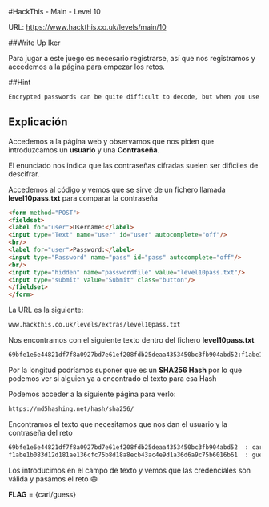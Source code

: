 #HackThis - Main -  Level 10

URL:      https://www.hackthis.co.uk/levels/main/10

##Write Up Iker

Para jugar a este juego es necesario registrarse, así que nos registramos y accedemos a la página para empezar los retos.

##Hint

```html
Encrypted passwords can be quite difficult to decode, but when you use a common method there is usually a way to get around it. Especially when the encrypted information are simple common words.
```

## Explicación

Accedemos a la página web y observamos que nos piden que introduzcamos un **usuario** y una **Contraseña**.

El enunciado nos indica que las contraseñas cifradas suelen ser dificiles de descifrar.

Accedemos al código y vemos que se sirve de un fichero llamada **level10pass.txt** para comparar la contraseña

```html
<form method="POST">
<fieldset>
<label for="user">Username:</label>
<input type="Text" name="user" id="user" autocomplete="off"/>
<br/>
<label for="user">Password:</label>
<input type="Password" name="pass" id="pass" autocomplete="off"/>
<br/>
<input type="hidden" name="passwordfile" value="level10pass.txt"/>
<input type="submit" value="Submit" class="button"/>
</fieldset>
</form>
```

La URL es la siguiente:

```html
www.hackthis.co.uk/levels/extras/level10pass.txt
```

Nos encontramos con el siguiente texto dentro del fichero **level10pass.txt**

```html
69bfe1e6e44821df7f8a0927bd7e61ef208fdb25deaa4353450bc3fb904abd52:f1abe1b083d12d181ae136cfc75b8d18a8ecb43ac4e9d1a36d6a9c75b6016b61
```

Por la longitud podríamos suponer que es un **SHA256 Hash** por lo que podemos ver si alguien ya a encontrado el texto para esa Hash

Podemos acceder a la siguiente página para verlo:

```html
https://md5hashing.net/hash/sha256/
```

Encontramos el texto que necesitamos que nos dan el usuario y la contraseña del reto

```html
69bfe1e6e44821df7f8a0927bd7e61ef208fdb25deaa4353450bc3fb904abd52  : carl
f1abe1b083d12d181ae136cfc75b8d18a8ecb43ac4e9d1a36d6a9c75b6016b61  : guess
```

Los introducimos en el campo de texto y vemos que las credenciales son válida y pasámos el reto :smile:

**FLAG** = {carl/guess}
